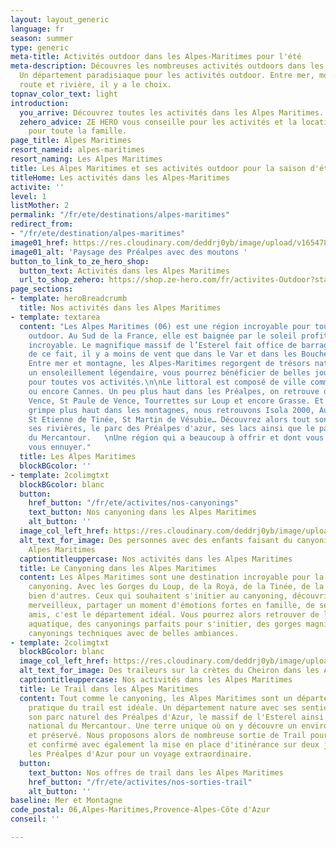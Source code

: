 ```yaml
---
layout: layout_generic
language: fr
season: summer
type: generic
meta-title: Activités outdoor dans les Alpes-Maritimes pour l'été
meta-description: Découvres les nombreuses activités outdoors dans les Alpes Maritimes.
  Un département paradisiaque pour les activités outdoor. Entre mer, montagne, falaise,
  route et rivière, il y a le choix.
topnav_color_text: light
introduction:
  you_arrive: Découvrez toutes les activités dans les Alpes Maritimes.
  zehero_advice: ZE HERO vous conseille pour les activités et la location des équipements
    pour toute la famille.
page_title: Alpes Maritimes
resort_nameid: alpes-maritimes
resort_naming: Les Alpes Maritimes
title: Les Alpes Maritimes et ses activités outdoor pour la saison d'été
titleHome: Les activités dans les Alpes-Maritimes
activite: ''
level: 1
listMother: 2
permalink: "/fr/ete/destinations/alpes-maritimes"
redirect_from:
- "/fr/ete/destination/alpes-maritimes"
image01_href: https://res.cloudinary.com/deddrj0yb/image/upload/v1654789789/website/By%20Ze%20Hero%20Activity/jane-ackerley-WiN6Az_8cGQ-unsplash.jpg
image01_alt: 'Paysage des Préalpes avec des moutons '
button_to_link_to_ze_hero_shop:
  button_text: Activités dans les Alpes Maritimes
  url_to_shop_zehero: https://shop.ze-hero.com/fr/activites-Outdoor?station=Alpes+Maritimes+%2806%29&calessonstype=all&catypegenderlistsummer=all&calessonsactivitytype=Trail&start-date=
page_sections:
- template: heroBreadcrumb
  title: Nos activités dans les Alpes Maritimes
- template: textarea
  content: "Les Alpes Maritimes (06) est une région incroyable pour toutes les activités
    outdoor. Au Sud de la France, elle est baignée par le soleil profitant d’un climat
    incroyable. Le magnifique massif de l’Esterel fait office de barrage au mistral,
    de ce fait, il y a moins de vent que dans le Var et dans les Bouches-du-Rhône.
    Entre mer et montagne, les Alpes-Maritimes regorgent de trésors naturels. Avec
    un ensoleillement légendaire, vous pourrez bénéficier de belles journées de soleil
    pour toutes vos activités.\n\nLe littoral est composé de ville comme Nice, Antibes
    ou encore Cannes. Un peu plus haut dans les Préalpes, on retrouve des villes comme
    Vence, St Paule de Vence, Tourrettes sur Loup et encore Grasse. Et lorsque qu’on
    grimpe plus haut dans les montagnes, nous retrouvons Isola 2000, Auron, Valberg,
    St Etienne de Tinée, St Martin de Vésubie… Découvrez alors tout son littoral,
    ses rivières, le parc des Préalpes d'azur, ses lacs ainsi que le parc national
    du Mercantour.   \nUne région qui a beaucoup à offrir et dont vous ne pourrez
    vous ennuyer."
  title: Les Alpes Maritimes
  blockBGcolor: ''
- template: 2colimgtxt
  blockBGcolor: blanc
  button:
    href_button: "/fr/ete/activites/nos-canyonings"
    text_button: Nos canyoning dans les Alpes Maritimes
    alt_button: ''
  image_col_left_href: https://res.cloudinary.com/deddrj0yb/image/upload/v1655450388/website/Canyoning%2006/IMG-20220617-WA0003.jpg
  alt_text_for_image: Des personnes avec des enfants faisant du canyoning dans les
    Alpes Maritimes
  captiontitleuppercase: Nos activités dans les Alpes Maritimes
  title: Le Canyoning dans les Alpes Maritimes
  content: Les Alpes Maritimes sont une destination incroyable pour la pratique du
    canyoning. Avec les Gorges du Loup, de la Roya, de la Tinée, de la Vésubie et
    bien d'autres. Ceux qui souhaitent s'initier au canyoning, découvrir des lieux
    merveilleux, partager un moment d'émotions fortes en famille, de sensations entre
    amis, c'est le département idéal. Vous pourrez alors retrouver de la randonnée
    aquatique, des canyonings parfaits pour s'initier, des gorges magnifiques, des
    canyonings techniques avec de belles ambiances.
- template: 2colimgtxt
  blockBGcolor: blanc
  image_col_left_href: https://res.cloudinary.com/deddrj0yb/image/upload/v1655216730/website/summer/IMG_20200723_153002.jpg
  alt_text_for_image: Des traileurs sur la crètes du Cheiron dans les Alpes Maritimes
  captiontitleuppercase: Nos activités dans les Alpes Maritimes
  title: Le Trail dans les Alpes Maritimes
  content: Tout comme le canyoning, les Alpes Maritimes sont un département où la
    pratique du trail est idéale. Un département nature avec ses sentiers littoraux,
    son parc naturel des Préalpes d'Azur, le massif de l'Esterel ainsi que le parc
    national du Mercantour. Une terre unique où on y découvre un environnement protégé
    et préservé. Nous proposons alors de nombreuse sortie de Trail pour débutants
    et confirmé avec également la mise en place d'itinérance sur deux journées à travers
    les Préalpes d'Azur pour un voyage extraordinaire.
  button:
    text_button: Nos offres de trail dans les Alpes Maritimes
    href_button: "/fr/ete/activites/nos-sorties-trail"
    alt_button: ''
baseline: Mer et Montagne
code_postal: 06,Alpes-Maritimes,Provence-Alpes-Côte d'Azur
conseil: ''

---
```

